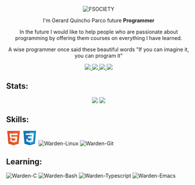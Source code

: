 <p align="center">
  <img alt="FSOCIETY" src="[https://www.flickr.com/photos/195911678@N03/52166750964/in/dateposted-public/](https://th.bing.com/th/id/R.0f42b0bd89768abe59a41a2caf11b058?rik=iz3b%2fEDZaJO3BA&riu=http%3a%2f%2fimg13.deviantart.net%2f279d%2fi%2f2015%2f238%2fc%2f6%2fmr__robot_fsociety_mask_by_joegrady-d977wu2.jpg&ehk=NbFr9pjtz%2fIi%2b%2bebT08MW%2f9oLv6Dki7C3WMZ8DiXp3E%3d&risl=&pid=ImgRaw&r=0)">
  <p align="center">I'm Gerard Quincho Parco future <strong>Programmer</strong>

<p align="center">In the future I would like to help people who are passionate about programming by offering them courses on everything I have learned.</p>
<p align="center">A wise programmer once said these beautiful words "If you can imagine it, you can program it"</p>


<div align="center">
  <a href="https://twitter.com/AGerardQuincho" target="_blank">
    <img height="32" src="https://img.shields.io/badge/Twitter-1DA1F2?style=for-the-badge&logo=twitter&logoColor=white">
  </a>
  <a href="https://www.instagram.com/alexandergerardquinchoparco/" target="_blank">
    <img height="32" src="https://img.shields.io/badge/-Instagram-%23E4405F?style=for-the-badge&logo=instagram&logoColor=white" target="_blank">
  </a>
  <a href="https://www.linkedin.com/in/a-gerard-quincho-parco-b3a99b239/" target="_blank">
    <img height="32" src="https://img.shields.io/badge/-LinkedIn-%230077B5?style=for-the-badge&logo=linkedin&logoColor=white" target="_blank">
  </a>
  <a href="https://medium.com/@gerardqp14" target="_blank">
    <img height="32" src="https://img.shields.io/badge/Medium-12100E?style=for-the-badge&logo=medium&logoColor=white" target="_blank">
  </a>
</div>

<h2>Stats:</h2>
<div align="center">
  <img height="180em" src="https://github-readme-stats.vercel.app/api?username=agerard14&show_icons=true&theme=tokyonight">
  <img height="180em" src="https://github-readme-stats.vercel.app/api/top-langs/?username=agerard14&layout=compact&theme=tokyonight">
</div>

<h2>Skills:</h2>
<div>
  <img alt="Warden-HTML" height="40" src="https://raw.githubusercontent.com/devicons/devicon/master/icons/html5/html5-original.svg">
  <img alt="Warden-CSS" height="40" src="https://raw.githubusercontent.com/devicons/devicon/master/icons/css3/css3-original.svg">
  <img alt="Warden-Linux" height="40" src="https://cdn.jsdelivr.net/gh/devicons/devicon/icons/linux/linux-original.svg">
  <img alt="Warden-Git" height="40" src="https://cdn.jsdelivr.net/gh/devicons/devicon/icons/git/git-original.svg">
</div>

<h2>Learning:</h2>
<div>
  <img alt="Warden-C" height="40" src="https://cdn.jsdelivr.net/gh/devicons/devicon/icons/c/c-original.svg">
  <img alt="Warden-Bash" height="40" src="https://upload.wikimedia.org/wikipedia/commons/4/4b/Bash_Logo_Colored.svg">
  <img alt="Warden-Typescript" height="40" src="https://cdn.jsdelivr.net/gh/devicons/devicon/icons/typescript/typescript-original.svg">
  <img alt="Warden-Emacs" height="40" src="https://upload.wikimedia.org/wikipedia/commons/0/08/EmacsIcon.svg">
</div>

